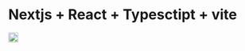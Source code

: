 # Nextjs + React + Typesctipt + vite


 <img src="https://cdn.jsdelivr.net/gh/devicons/devicon@latest/icons/react/react-original.svg" width="20px" height="20px" />
          